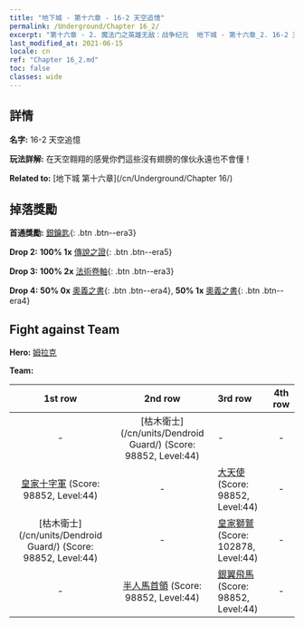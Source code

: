 ```yaml
---
title: "地下城 - 第十六章 - 16-2 天空追憶"
permalink: /Underground/Chapter 16_2/
excerpt: "第十六章 - 2. 魔法门之英雄无敌：战争纪元  地下城 - 第十六章_2. 16-2 天空追憶"
last_modified_at: 2021-06-15
locale: cn
ref: "Chapter 16_2.md"
toc: false
classes: wide
---
```


## 詳情

 **名字:** 16-2 天空追憶

 **玩法詳解:**       在天空翱翔的感覺你們這些沒有翅膀的傢伙永遠也不會懂！

 **Related to:** [地下城 第十六章](/cn/Underground/Chapter 16/)

## 掉落獎勵

 **首通獎勵:** [銀鑰匙](/cn/Items/con_693/){: .btn .btn--era3}

 **Drop 2:** **100% 1x** [傳說之證](/cn/Items/mat_67/){: .btn .btn--era5}

 **Drop 3:** **100% 2x** [法術卷軸](/cn/Items/con_694/){: .btn .btn--era3}

 **Drop 4:** **50% 0x** [奧義之書](/cn/Items/mat_60/){: .btn .btn--era4}, **50% 1x** [奧義之書](/cn/Items/mat_60/){: .btn .btn--era4}


## Fight against Team
 **Hero:** [姆拉克](/cn/heroes/Mullich/)

 **Team:**


  | 1st row | 2nd row | 3rd row | 4th row |
  |:----:|:----:|:----|:----:|
  | - | [枯木衛士](/cn/units/Dendroid Guard/) (Score: 98852, Level:44)  | - | - |
  | [皇家十字軍](/cn/units/Swordsman/) (Score: 98852, Level:44)  | - | [大天使](/cn/units/Angel/) (Score: 98852, Level:44)  | - |
  | [枯木衛士](/cn/units/Dendroid Guard/) (Score: 98852, Level:44)  | - | [皇家獅鷲](/cn/units/Griffin/) (Score: 102878, Level:44)  | - |
  | - | [半人馬首領](/cn/units/Centaur/) (Score: 98852, Level:44)  | [銀翼飛馬](/cn/units/Pegasus/) (Score: 98852, Level:44)  | - |


